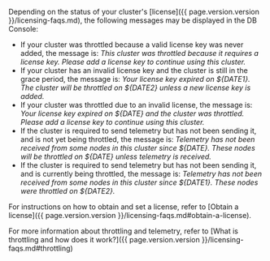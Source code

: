 Depending on the status of your cluster's [license]({{ page.version.version }}/licensing-faqs.md), the following messages may be displayed in the DB Console:

- If your cluster was throttled because a valid license key was never added, the message is: _This cluster was throttled because it requires a license key. Please add a license key to continue using this cluster._
- If your cluster has an invalid license key and the cluster is still in the grace period, the message is: _Your license key expired on ${DATE1}. The cluster will be throttled on ${DATE2} unless a new license key is added._
- If your cluster was throttled due to an invalid license, the message is: _Your license key expired on ${DATE} and the cluster was throttled. Please add a license key to continue using this cluster._
- If the cluster is required to send telemetry but has not been sending it, and is not yet being throttled, the message is: _Telemetry has not been received from some nodes in this cluster since ${DATE}. These nodes will be throttled on ${DATE} unless telemetry is received._
- If the cluster is required to send telemetry but has not been sending it, and is currently being throttled, the message is:  _Telemetry has not been received from some nodes in this cluster since ${DATE1}. These nodes were throttled on ${DATE2}._

For instructions on how to obtain and set a license, refer to [Obtain a license]({{ page.version.version }}/licensing-faqs.md#obtain-a-license).

For more information about throttling and telemetry, refer to [What is throttling and how does it work?]({{ page.version.version }}/licensing-faqs.md#throttling)
